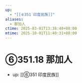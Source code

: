 ```yaml
---
up:
  - "[[⑥351 印度民族]]"
aliases:
  - 那加人
ctime: 2025-03-01T13:38:40+08:00
mtime: 2025-10-01T11:40:31+08:00
---
```


# ⑥351.18 那加人

- up: [[⑥351 印度民族]]
